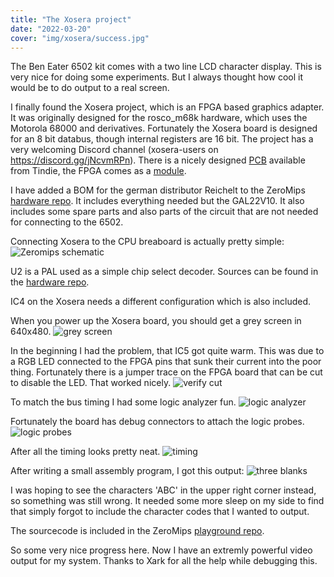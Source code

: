 ```yaml
---
title: "The Xosera project"
date: "2022-03-20"
cover: "img/xosera/success.jpg"
---
```


The Ben Eater 6502 kit comes with a two line LCD character display. This is very
nice for doing some experiments. But I always thought how cool it would be to
do output to a real screen.

I finally found the Xosera project, which is an FPGA based graphics adapter.
It was originally designed for the rosco_m68k hardware, which uses the
Motorola 68000 and derivatives. Fortunately the Xosera board is designed for
an 8 bit databus, though internal registers are 16 bit. The project has a very
welcoming Discord channel (xosera-users on https://discord.gg/jNcvmRPn).
There is a nicely designed [PCB](https://www.tindie.com/products/rosco/xosera-fpga-video-r1/)
available from Tindie, the FPGA comes as a [module](https://tinyvision.ai/products/upduino-v3-0).

I have added a BOM for the german distributor Reichelt to the ZeroMips [hardware repo](https://github.com/ZeroMips/zeromips-hardware).
It includes everything needed but the GAL22V10. It also includes some spare parts
and also parts of the circuit that are not needed for connecting to the 6502.

Connecting Xosera to the CPU breaboard is actually pretty simple:
![Zeromips schematic](/img/zeromips.svg)

U2 is a PAL used as a simple chip select decoder. Sources can be found in the
[hardware repo](https://github.com/ZeroMips/zeromips-hardware).

IC4 on the Xosera needs a different configuration which is also included.

When you power up the Xosera board, you should get a grey screen in 640x480.
![grey screen](/img/xosera/grey-screen.jpg)

In the beginning I had the problem, that IC5 got quite warm. This was due to
a RGB LED connected to the FPGA pins that sunk their current into the poor thing.
Fortunately there is a jumper trace on the FPGA board that can be cut to
disable the LED. That worked nicely.
![verify cut](/img/xosera/verify-cut.jpg)

To match the bus timing I had some logic analyzer fun.
![logic analyzer](/img/xosera/analyzer.jpg)

Fortunately the board has debug connectors to attach the logic probes.
![logic probes](/img/xosera/probing.jpg)

After all the timing looks pretty neat.
![timing](/img/xosera/scrprint.png)

After writing a small assembly program, I got this output:
![three blanks](/img/xosera/partial-success.jpg)

I was hoping to see the characters 'ABC' in the upper right corner instead,
so something was still wrong. It needed some more sleep on my side to find that
simply forgot to include the character codes that I wanted to output.

The sourcecode is included in the ZeroMips [playground repo](https://github.com/ZeroMips/zeromips-playground).

So some very nice progress here. Now I have an extremly powerful video output
for my system. Thanks to Xark for all the help while debugging this.
